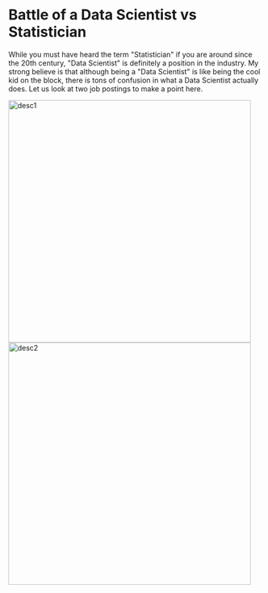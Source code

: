 # Battle of a Data Scientist vs Statistician 

While you must have heard the term "Statistician" if you are around since the 20th century, "Data Scientist" is definitely a position in the industry. My 
strong believe is that although being a "Data Scientist" is like being the cool kid on the block, there is tons of confusion in what a Data Scientist actually 
does. Let us look at two job postings to make a point here. 

<img width="480" alt="desc1" src="https://user-images.githubusercontent.com/29751013/187302424-076ebf2e-2a14-408b-8095-af996b811ff7.png">

<img width="480" alt="desc2" src="https://user-images.githubusercontent.com/29751013/187302020-0798cece-cd5f-453a-ad96-16f15ed0fe08.png">

